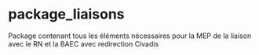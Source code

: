 # package_liaisons
Package contenant tous les éléments nécessaires pour la MEP de la liaison avec le RN et la BAEC avec redirection Civadis
